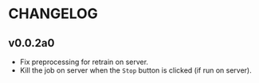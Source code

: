 # CHANGELOG

## v0.0.2a0
* Fix preprocessing for retrain on server.
* Kill the job on server when the `Stop` button is clicked (if run on server).
